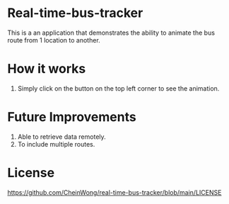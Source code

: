 # Real-time-bus-tracker
This is a an application that demonstrates the ability to animate the bus route from 1 location to another.

# How it works
1. Simply click on the button on the top left corner to see the animation.

# Future Improvements
1. Able to retrieve data remotely.
2. To include multiple routes.

# License
https://github.com/CheinWong/real-time-bus-tracker/blob/main/LICENSE
